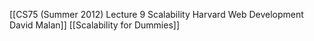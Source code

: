 [[CS75 (Summer 2012) Lecture 9 Scalability Harvard Web Development David Malan]]
[[Scalability for Dummies]]